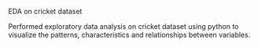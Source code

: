 EDA on cricket dataset


Performed exploratory data analysis on cricket dataset using python to visualize the patterns, characteristics and relationships between variables.
